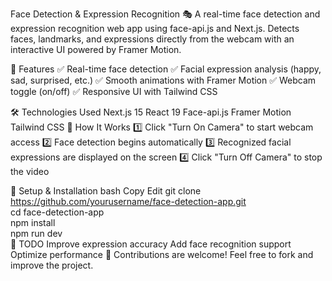 Face Detection & Expression Recognition 🎭
A real-time face detection and expression recognition web app using face-api.js and Next.js. Detects faces, landmarks, and expressions directly from the webcam with an interactive UI powered by Framer Motion.

🚀 Features
✅ Real-time face detection
✅ Facial expression analysis (happy, sad, surprised, etc.)
✅ Smooth animations with Framer Motion
✅ Webcam toggle (on/off)
✅ Responsive UI with Tailwind CSS

🛠️ Technologies Used
Next.js 15
React 19
Face-api.js
Framer Motion
Tailwind CSS
📸 How It Works
1️⃣ Click "Turn On Camera" to start webcam access
2️⃣ Face detection begins automatically
3️⃣ Recognized facial expressions are displayed on the screen
4️⃣ Click "Turn Off Camera" to stop the video

🔧 Setup & Installation
bash
Copy
Edit
git clone https://github.com/yourusername/face-detection-app.git  
cd face-detection-app  
npm install  
npm run dev  
📌 TODO
Improve expression accuracy
Add face recognition support
Optimize performance
📢 Contributions are welcome! Feel free to fork and improve the project.
